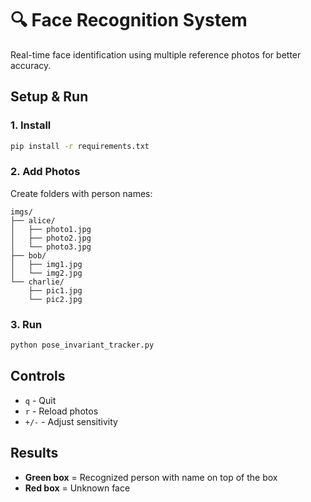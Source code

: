# 🔍 Face Recognition System

Real-time face identification using multiple reference photos for better accuracy.

## Setup & Run

### 1. Install
```bash
pip install -r requirements.txt
```

### 2. Add Photos
Create folders with person names:
```
imgs/
├── alice/
│   ├── photo1.jpg
│   ├── photo2.jpg
│   └── photo3.jpg
├── bob/
│   ├── img1.jpg
│   └── img2.jpg
└── charlie/
    ├── pic1.jpg
    └── pic2.jpg
```

### 3. Run
```bash
python pose_invariant_tracker.py
```

## Controls
- `q` - Quit
- `r` - Reload photos
- `+/-` - Adjust sensitivity

## Results
- **Green box** = Recognized person with name on top of the box
- **Red box** = Unknown face